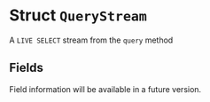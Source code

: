# Struct `QueryStream`

A `LIVE SELECT` stream from the `query` method

## Fields

Field information will be available in a future version.

